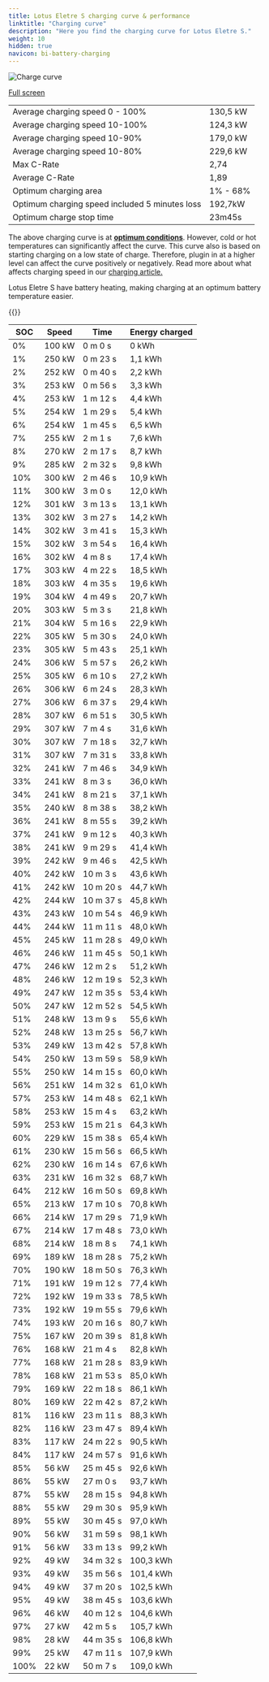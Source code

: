 ```yaml
---
title: Lotus Eletre S charging curve & performance
linktitle: "Charging curve"
description: "Here you find the charging curve for Lotus Eletre S."
weight: 10
hidden: true
navicon: bi-battery-charging
---
```

<!-- markdownlint-disable MD033 -->
<img src="../chargingcurve.svg" alt="Charge curve" class="img-fluid">

[Full screen](../chargingcurve.svg)


<table class="table table-striped">
<tbody>
<tr>
<td>Average charging speed 0 - 100%</td><td>130,5 kW</td>
</tr>
<tr>
<td>Average charging speed 10-100%</td><td>124,3 kW</td>
</tr>
<tr>
<td>Average charging speed 10-90%</td><td>179,0 kW</td>
</tr>
<tr>
<td>Average charging speed 10-80%</td><td>229,6 kW</td>
</tr>
<tr>
<td>Max C-Rate</td><td>2,74</td>
</tr>
<tr>
<td>Average C-Rate</td><td>1,89</td>
</tr>
<tr>
<td>Optimum charging area</td><td>1% - 68%</td>
</tr>
<tr>
<td>Optimum charging speed included 5 minutes loss</td><td>192,7kW</td>
</tr>
<tr>
<td>Optimum charge stop time</td><td>23m45s</td>
</tr>
</tbody>
</table>


The above charging curve is at **[optimum conditions](../../../../../technology/battery/charging/#temperature)**. However, cold or hot temperatures can significantly affect the curve. This curve also is based on starting charging on a low state of charge. Therefore, plugin in at a higher level can affect the curve positively or negatively. Read more about what affects charging speed in our [charging article.](../../../../../technology/battery/charging/)


Lotus Eletre S have battery heating, making charging at an optimum battery temperature easier.


{{<evkxdisplayaddarticle />}}
<table class="table table-striped">
<thead>
<tr><th>SOC</th><th>Speed</th><th>Time</th><th>Energy charged</th></tr>
</thead>
<tbody>
<tr>
<td>0%</td><td>100 kW</td><td> 0 m 0 s </td><td>0 kWh </td>
</tr>
<tr>
<td>1%</td><td>250 kW</td><td> 0 m 23 s </td><td>1,1 kWh </td>
</tr>
<tr>
<td>2%</td><td>252 kW</td><td> 0 m 40 s </td><td>2,2 kWh </td>
</tr>
<tr>
<td>3%</td><td>253 kW</td><td> 0 m 56 s </td><td>3,3 kWh </td>
</tr>
<tr>
<td>4%</td><td>253 kW</td><td> 1 m 12 s </td><td>4,4 kWh </td>
</tr>
<tr>
<td>5%</td><td>254 kW</td><td> 1 m 29 s </td><td>5,4 kWh </td>
</tr>
<tr>
<td>6%</td><td>254 kW</td><td> 1 m 45 s </td><td>6,5 kWh </td>
</tr>
<tr>
<td>7%</td><td>255 kW</td><td> 2 m 1 s </td><td>7,6 kWh </td>
</tr>
<tr>
<td>8%</td><td>270 kW</td><td> 2 m 17 s </td><td>8,7 kWh </td>
</tr>
<tr>
<td>9%</td><td>285 kW</td><td> 2 m 32 s </td><td>9,8 kWh </td>
</tr>
<tr>
<td>10%</td><td>300 kW</td><td> 2 m 46 s </td><td>10,9 kWh </td>
</tr>
<tr>
<td>11%</td><td>300 kW</td><td> 3 m 0 s </td><td>12,0 kWh </td>
</tr>
<tr>
<td>12%</td><td>301 kW</td><td> 3 m 13 s </td><td>13,1 kWh </td>
</tr>
<tr>
<td>13%</td><td>302 kW</td><td> 3 m 27 s </td><td>14,2 kWh </td>
</tr>
<tr>
<td>14%</td><td>302 kW</td><td> 3 m 41 s </td><td>15,3 kWh </td>
</tr>
<tr>
<td>15%</td><td>302 kW</td><td> 3 m 54 s </td><td>16,4 kWh </td>
</tr>
<tr>
<td>16%</td><td>302 kW</td><td> 4 m 8 s </td><td>17,4 kWh </td>
</tr>
<tr>
<td>17%</td><td>303 kW</td><td> 4 m 22 s </td><td>18,5 kWh </td>
</tr>
<tr>
<td>18%</td><td>303 kW</td><td> 4 m 35 s </td><td>19,6 kWh </td>
</tr>
<tr>
<td>19%</td><td>304 kW</td><td> 4 m 49 s </td><td>20,7 kWh </td>
</tr>
<tr>
<td>20%</td><td>303 kW</td><td> 5 m 3 s </td><td>21,8 kWh </td>
</tr>
<tr>
<td>21%</td><td>304 kW</td><td> 5 m 16 s </td><td>22,9 kWh </td>
</tr>
<tr>
<td>22%</td><td>305 kW</td><td> 5 m 30 s </td><td>24,0 kWh </td>
</tr>
<tr>
<td>23%</td><td>305 kW</td><td> 5 m 43 s </td><td>25,1 kWh </td>
</tr>
<tr>
<td>24%</td><td>306 kW</td><td> 5 m 57 s </td><td>26,2 kWh </td>
</tr>
<tr>
<td>25%</td><td>305 kW</td><td> 6 m 10 s </td><td>27,2 kWh </td>
</tr>
<tr>
<td>26%</td><td>306 kW</td><td> 6 m 24 s </td><td>28,3 kWh </td>
</tr>
<tr>
<td>27%</td><td>306 kW</td><td> 6 m 37 s </td><td>29,4 kWh </td>
</tr>
<tr>
<td>28%</td><td>307 kW</td><td> 6 m 51 s </td><td>30,5 kWh </td>
</tr>
<tr>
<td>29%</td><td>307 kW</td><td> 7 m 4 s </td><td>31,6 kWh </td>
</tr>
<tr>
<td>30%</td><td>307 kW</td><td> 7 m 18 s </td><td>32,7 kWh </td>
</tr>
<tr>
<td>31%</td><td>307 kW</td><td> 7 m 31 s </td><td>33,8 kWh </td>
</tr>
<tr>
<td>32%</td><td>241 kW</td><td> 7 m 46 s </td><td>34,9 kWh </td>
</tr>
<tr>
<td>33%</td><td>241 kW</td><td> 8 m 3 s </td><td>36,0 kWh </td>
</tr>
<tr>
<td>34%</td><td>241 kW</td><td> 8 m 21 s </td><td>37,1 kWh </td>
</tr>
<tr>
<td>35%</td><td>240 kW</td><td> 8 m 38 s </td><td>38,2 kWh </td>
</tr>
<tr>
<td>36%</td><td>241 kW</td><td> 8 m 55 s </td><td>39,2 kWh </td>
</tr>
<tr>
<td>37%</td><td>241 kW</td><td> 9 m 12 s </td><td>40,3 kWh </td>
</tr>
<tr>
<td>38%</td><td>241 kW</td><td> 9 m 29 s </td><td>41,4 kWh </td>
</tr>
<tr>
<td>39%</td><td>242 kW</td><td> 9 m 46 s </td><td>42,5 kWh </td>
</tr>
<tr>
<td>40%</td><td>242 kW</td><td> 10 m 3 s </td><td>43,6 kWh </td>
</tr>
<tr>
<td>41%</td><td>242 kW</td><td> 10 m 20 s </td><td>44,7 kWh </td>
</tr>
<tr>
<td>42%</td><td>244 kW</td><td> 10 m 37 s </td><td>45,8 kWh </td>
</tr>
<tr>
<td>43%</td><td>243 kW</td><td> 10 m 54 s </td><td>46,9 kWh </td>
</tr>
<tr>
<td>44%</td><td>244 kW</td><td> 11 m 11 s </td><td>48,0 kWh </td>
</tr>
<tr>
<td>45%</td><td>245 kW</td><td> 11 m 28 s </td><td>49,0 kWh </td>
</tr>
<tr>
<td>46%</td><td>246 kW</td><td> 11 m 45 s </td><td>50,1 kWh </td>
</tr>
<tr>
<td>47%</td><td>246 kW</td><td> 12 m 2 s </td><td>51,2 kWh </td>
</tr>
<tr>
<td>48%</td><td>246 kW</td><td> 12 m 19 s </td><td>52,3 kWh </td>
</tr>
<tr>
<td>49%</td><td>247 kW</td><td> 12 m 35 s </td><td>53,4 kWh </td>
</tr>
<tr>
<td>50%</td><td>247 kW</td><td> 12 m 52 s </td><td>54,5 kWh </td>
</tr>
<tr>
<td>51%</td><td>248 kW</td><td> 13 m 9 s </td><td>55,6 kWh </td>
</tr>
<tr>
<td>52%</td><td>248 kW</td><td> 13 m 25 s </td><td>56,7 kWh </td>
</tr>
<tr>
<td>53%</td><td>249 kW</td><td> 13 m 42 s </td><td>57,8 kWh </td>
</tr>
<tr>
<td>54%</td><td>250 kW</td><td> 13 m 59 s </td><td>58,9 kWh </td>
</tr>
<tr>
<td>55%</td><td>250 kW</td><td> 14 m 15 s </td><td>60,0 kWh </td>
</tr>
<tr>
<td>56%</td><td>251 kW</td><td> 14 m 32 s </td><td>61,0 kWh </td>
</tr>
<tr>
<td>57%</td><td>253 kW</td><td> 14 m 48 s </td><td>62,1 kWh </td>
</tr>
<tr>
<td>58%</td><td>253 kW</td><td> 15 m 4 s </td><td>63,2 kWh </td>
</tr>
<tr>
<td>59%</td><td>253 kW</td><td> 15 m 21 s </td><td>64,3 kWh </td>
</tr>
<tr>
<td>60%</td><td>229 kW</td><td> 15 m 38 s </td><td>65,4 kWh </td>
</tr>
<tr>
<td>61%</td><td>230 kW</td><td> 15 m 56 s </td><td>66,5 kWh </td>
</tr>
<tr>
<td>62%</td><td>230 kW</td><td> 16 m 14 s </td><td>67,6 kWh </td>
</tr>
<tr>
<td>63%</td><td>231 kW</td><td> 16 m 32 s </td><td>68,7 kWh </td>
</tr>
<tr>
<td>64%</td><td>212 kW</td><td> 16 m 50 s </td><td>69,8 kWh </td>
</tr>
<tr>
<td>65%</td><td>213 kW</td><td> 17 m 10 s </td><td>70,8 kWh </td>
</tr>
<tr>
<td>66%</td><td>214 kW</td><td> 17 m 29 s </td><td>71,9 kWh </td>
</tr>
<tr>
<td>67%</td><td>214 kW</td><td> 17 m 48 s </td><td>73,0 kWh </td>
</tr>
<tr>
<td>68%</td><td>214 kW</td><td> 18 m 8 s </td><td>74,1 kWh </td>
</tr>
<tr>
<td>69%</td><td>189 kW</td><td> 18 m 28 s </td><td>75,2 kWh </td>
</tr>
<tr>
<td>70%</td><td>190 kW</td><td> 18 m 50 s </td><td>76,3 kWh </td>
</tr>
<tr>
<td>71%</td><td>191 kW</td><td> 19 m 12 s </td><td>77,4 kWh </td>
</tr>
<tr>
<td>72%</td><td>192 kW</td><td> 19 m 33 s </td><td>78,5 kWh </td>
</tr>
<tr>
<td>73%</td><td>192 kW</td><td> 19 m 55 s </td><td>79,6 kWh </td>
</tr>
<tr>
<td>74%</td><td>193 kW</td><td> 20 m 16 s </td><td>80,7 kWh </td>
</tr>
<tr>
<td>75%</td><td>167 kW</td><td> 20 m 39 s </td><td>81,8 kWh </td>
</tr>
<tr>
<td>76%</td><td>168 kW</td><td> 21 m 4 s </td><td>82,8 kWh </td>
</tr>
<tr>
<td>77%</td><td>168 kW</td><td> 21 m 28 s </td><td>83,9 kWh </td>
</tr>
<tr>
<td>78%</td><td>168 kW</td><td> 21 m 53 s </td><td>85,0 kWh </td>
</tr>
<tr>
<td>79%</td><td>169 kW</td><td> 22 m 18 s </td><td>86,1 kWh </td>
</tr>
<tr>
<td>80%</td><td>169 kW</td><td> 22 m 42 s </td><td>87,2 kWh </td>
</tr>
<tr>
<td>81%</td><td>116 kW</td><td> 23 m 11 s </td><td>88,3 kWh </td>
</tr>
<tr>
<td>82%</td><td>116 kW</td><td> 23 m 47 s </td><td>89,4 kWh </td>
</tr>
<tr>
<td>83%</td><td>117 kW</td><td> 24 m 22 s </td><td>90,5 kWh </td>
</tr>
<tr>
<td>84%</td><td>117 kW</td><td> 24 m 57 s </td><td>91,6 kWh </td>
</tr>
<tr>
<td>85%</td><td>56 kW</td><td> 25 m 45 s </td><td>92,6 kWh </td>
</tr>
<tr>
<td>86%</td><td>55 kW</td><td> 27 m 0 s </td><td>93,7 kWh </td>
</tr>
<tr>
<td>87%</td><td>55 kW</td><td> 28 m 15 s </td><td>94,8 kWh </td>
</tr>
<tr>
<td>88%</td><td>55 kW</td><td> 29 m 30 s </td><td>95,9 kWh </td>
</tr>
<tr>
<td>89%</td><td>55 kW</td><td> 30 m 45 s </td><td>97,0 kWh </td>
</tr>
<tr>
<td>90%</td><td>56 kW</td><td> 31 m 59 s </td><td>98,1 kWh </td>
</tr>
<tr>
<td>91%</td><td>56 kW</td><td> 33 m 13 s </td><td>99,2 kWh </td>
</tr>
<tr>
<td>92%</td><td>49 kW</td><td> 34 m 32 s </td><td>100,3 kWh </td>
</tr>
<tr>
<td>93%</td><td>49 kW</td><td> 35 m 56 s </td><td>101,4 kWh </td>
</tr>
<tr>
<td>94%</td><td>49 kW</td><td> 37 m 20 s </td><td>102,5 kWh </td>
</tr>
<tr>
<td>95%</td><td>49 kW</td><td> 38 m 45 s </td><td>103,6 kWh </td>
</tr>
<tr>
<td>96%</td><td>46 kW</td><td> 40 m 12 s </td><td>104,6 kWh </td>
</tr>
<tr>
<td>97%</td><td>27 kW</td><td> 42 m 5 s </td><td>105,7 kWh </td>
</tr>
<tr>
<td>98%</td><td>28 kW</td><td> 44 m 35 s </td><td>106,8 kWh </td>
</tr>
<tr>
<td>99%</td><td>25 kW</td><td> 47 m 11 s </td><td>107,9 kWh </td>
</tr>
<tr>
<td>100%</td><td>22 kW</td><td> 50 m 7 s </td><td>109,0 kWh </td>
</tr>
</tbody>
</table>

